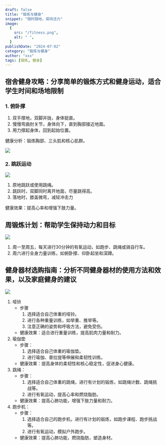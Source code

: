 ```yaml
---
draft: false
title: "锻炼与健身"
snippet: "随时随地，保持活力"
image:
  {
    src: "/fitness.png",
    alt: " ",
  }
publishDate: "2024-07-02"
category: "锻炼与健身"
author: "xxx"
tags: [锻炼, 健身]
---
```


## 宿舍健身攻略：分享简单的锻炼方式和健身运动，适合学生时间和场地限制

### 1. 俯卧撑
1. 双手撑地，双脚并拢，身体挺直。
2. 慢慢弯曲肘关节，身体向下，直到胸部接近地面。
3. 用力撑起身体，回到起始位置。

健康分析：锻炼胸部、三头肌和核心肌群。

![](../../assets/pushup.png)

### 2. 跳跃运动

![](../../assets/jumping.png)

1. 原地跳跃或使用跳绳。
2. 跳跃时，双脚同时离开地面，尽量跳得高。
3. 落地时，膝盖微弯，减轻冲击力

健康效果：提高心率和增强下肢力量。

## 周锻炼计划：帮助学生保持动力和目标

![](../../assets/keep.png)

1. 周一至周五，每天进行30分钟的有氧运动，如跑步、跳绳或骑自行车。
2. 周六进行全身力量训练，如俯卧撑、仰卧起坐和深蹲。

## 健身器材选购指南：分析不同健身器材的使用方法和效果，以及家庭健身的建议

![](../../assets/fitness-facilities.png)

1. 哑铃
    - 步骤
        1. 选择适合自己体重的哑铃。
        2. 进行各种重量训练，如举重、推举等。
        3. 注意正确的姿势和呼吸方法，避免受伤。
    - 健康效果：适合进行重量训练，提高肌肉力量和耐力。
2. 瑜伽垫
    - 步骤：
        1. 选择适合自己体重的瑜伽垫。   
        2. 进行瑜伽、普拉提等伸展和柔韧性训练。
    - 健康效果：提高身体的柔韧性和核心稳定性，促进身心健康。
3. 跳绳：
    - 步骤：
        1. 选择适合自己体重的跳绳，进行有计划的锻炼，如跳绳计数、跳绳挑战等。
        2. 进行有氧运动，提高心率和燃烧脂肪。
    - 健康效果：提高心肺功能，增强下肢力量和耐力。
4. 跑步机：
    - 步骤：
        1. 选择适合自己的跑步机，进行有计划的锻炼，如跑步课程、跑步挑战等。
        2. 进行有氧运动，模拟户外跑步。
    - 健康效果：提高心肺功能，燃烧脂肪，塑造身材。

